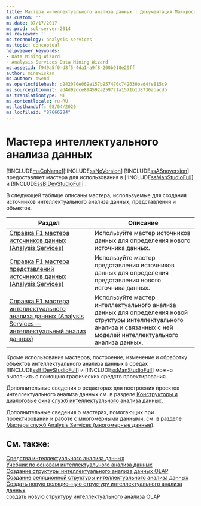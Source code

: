 ```yaml
---
title: Мастера интеллектуального анализа данных | Документация Майкрософт
ms.custom: ''
ms.date: 07/17/2017
ms.prod: sql-server-2014
ms.reviewer: ''
ms.technology: analysis-services
ms.topic: conceptual
helpviewer_keywords:
- Data Mining Wizard
- Analysis Services Data Mining Wizard
ms.assetid: f949a5f0-d8f5-4da1-a9f8-200b918e29ff
author: minewiskan
ms.author: owend
ms.openlocfilehash: d242070e069e157b957470c742630bad4fe815c9
ms.sourcegitcommit: ad4d92dce894592a259721a1571b1d8736abacdb
ms.translationtype: MT
ms.contentlocale: ru-RU
ms.lasthandoff: 08/04/2020
ms.locfileid: "87666284"
---
```

# <a name="data-mining-wizards"></a>Мастера интеллектуального анализа данных
  [!INCLUDE[msCoName](../includes/msconame-md.md)][!INCLUDE[ssNoVersion](../includes/ssnoversion-md.md)] [!INCLUDE[ssASnoversion](../includes/ssasnoversion-md.md)] предоставляет мастера для использования в [!INCLUDE[ssManStudioFull](../includes/ssmanstudiofull-md.md)] и [!INCLUDE[ssBIDevStudioFull](../includes/ssbidevstudiofull-md.md)] .  
  
 В следующей таблице описаны мастера, используемые для создания источников интеллектуального анализа данных, представлений и объектов.  
  
|Раздел|Описание|  
|-----------|-----------------|  
|[Справка F1 мастера источников данных &#40;Analysis Services&#41;](data-source-wizard-f1-help-analysis-services.md)|Используйте мастер источников данных для определения нового источника данных.|  
|[Справка F1 мастера представлений источников данных &#40;Analysis Services&#41;](data-source-view-wizard-f1-help-analysis-services.md)|Используйте мастер представления источников данных для определения представления нового источника данных.|  
|[Справка F1 мастера интеллектуального анализа данных &#40;Analysis Services — интеллектуальный анализ данных&#41;](data-mining-wizard-f1-help-analysis-services-data-mining.md)|Используйте мастер интеллектуального анализа данных для определения новой структуры интеллектуального анализа и связанных с ней моделей интеллектуального анализа данных.|  
  
 Кроме использования мастеров, построение, изменение и обработку объектов интеллектуального анализа данных в средах [!INCLUDE[ssBIDevStudioFull](../includes/ssbidevstudiofull-md.md)] и [!INCLUDE[ssManStudioFull](../includes/ssmanstudiofull-md.md)] можно выполнить с помощью графических средств проектирования.  
  
 Дополнительные сведения о редакторах для построения проектов интеллектуального анализа данных см. в разделе [Конструкторы и диалоговые окна служб интеллектуального анализа данных](data-mining-designers-and-dialog-boxes.md).  
  
 Дополнительные сведения о мастерах, помогающих при проектировании и работе с многомерными данными, см. в разделе [Мастера служб Analysis Services (многомерные данные)](analysis-services-wizards-multidimensional-data.md).  
  
## <a name="see-also"></a>См. также:  
 [Средства интеллектуального анализа данных](data-mining/data-mining-tools.md)   
 [Учебник по основам интеллектуального анализа данных](../../2014/tutorials/basic-data-mining-tutorial.md)   
 [Создание структуры интеллектуального анализа данных OLAP](data-mining/create-an-olap-mining-structure.md)   
 [Создание реляционной структуры интеллектуального анализа данных](data-mining/create-a-relational-mining-structure.md)   
 [Создать новую реляционную структуру интеллектуального анализа данных](data-mining/create-a-new-relational-mining-structure.md)   
 [создать новую структуру интеллектуального анализа OLAP](data-mining/create-a-new-olap-mining-structure.md)  
  
  
